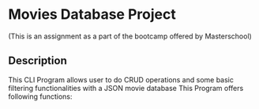 # Movies Database Project
(This is an assignment as a part of the bootcamp offered by Masterschool)

## Description

This CLI Program allows user to do CRUD operations and some basic filtering functionalities with a JSON movie database
This Program offers following functions:
